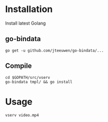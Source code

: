 # Installation

Install latest Golang

## go-bindata

    go get -u github.com/jteeuwen/go-bindata/...

## Compile

    cd $GOPATH/src/vserv
    go-bindata tmpl/ && go install

# Usage

    vserv video.mp4
